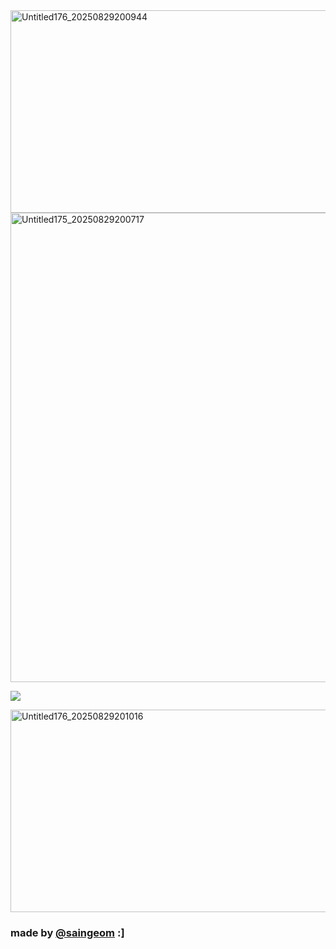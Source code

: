 <img width="1208" height="324" alt="Untitled176_20250829200944" src="https://github.com/user-attachments/assets/78db8a43-5de8-44fd-a88a-f7bfad945225" />
<!-- frame -->
<img width="1208" height="751" alt="Untitled175_20250829200717" src="https://github.com/user-attachments/assets/ff7af577-372e-42f3-8d36-3e91456c9085" />

<!-- profile counter -->

![](https://komarev.com/ghpvc/?username=meidemumsancho&color=yellow&label=Passionate+People)

<!-- divider -->
<img width="1208" height="324" alt="Untitled176_20250829201016" src="https://github.com/user-attachments/assets/2a6ccf68-b357-4369-9947-f6fa71c614a5" />

### made by [@saingeom](https://github.com/saingeom) :]
